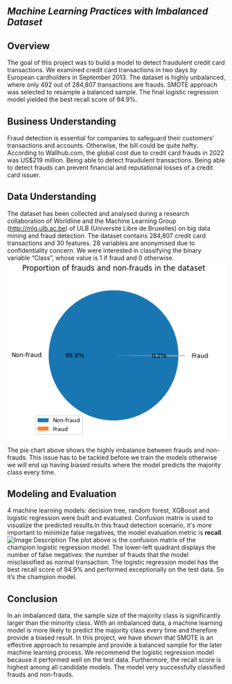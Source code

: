 
## _Machine Learning Practices with Imbalanced Dataset_

## Overview
The goal of this project was to build a model to detect fraudulent credit card transactions. We examined credit card transactions in two days by European cardholders in September 2013. The dataset is highly unbalanced, where only 492 out of 284,807 transactions are frauds. SMOTE approach was selected to resample a balanced sample. The final logistic regression model yielded the best recall score of 94.9%.
## Business Understanding 
Fraud detection is essential for companies to safeguard their customers’ transactions and accounts. Otherwise, the bill could be quite hefty. According to Wallhub.com, the global cost due to credit card frauds in 2022 was US$219 million. Being able to detect fraudulent transactions. Being able to detect frauds can prevent financial and reputational losses of a credit card issuer.
## Data Understanding
The dataset has been collected and analysed during a research collaboration of Worldline and the Machine Learning Group (http://mlg.ulb.ac.be) of ULB (Université Libre de Bruxelles) on big data mining and fraud detection. The dataset contains 284,807 credit card transactions and 30 features. 28 variables are anonymised due to confidentiality concern. We were interested in classifying the binary variable “Class”, whose value is 1 if fraud and 0 otherwise.    
![Screenshot](Screenshot%202023-09-27%20at%205.26.51%20PM.png)



The pie chart above shows the highly imbalance between frauds and non-frauds. This issue has to be tackled before we train the models otherwise we will end up having biased results where the model predicts the majority class every time.

## Modeling and Evaluation 
4 machine learning models: decision tree, random forest, XGBoost and logistic regression were built and evaluated. Confusion matrix is used to visualize the predicted results.In this fraud detection scenario, it's more important to minimize false negatives, the model evaluation metric is **recall**. 
![Image Description](https://drive.google.com/uc?export=view&id=1gdfBv7f5fB5-f5S1GfNlHrxZWH3eMjdR)
The plot above is the confusion matrix of the champion logistic regression model. The lower-left quadrant displays the number of false negatives: the number of frauds that the model misclassified as normal transaction. The logistic regression model has the best recall score of 94.9% and performed exceptionally on the test data. So it’s the champion model.
## Conclusion
In an imbalanced data, the sample size of the majority class is significantly larger than the minority class. With an imbalanced data, a machine learning model is more likely to predict the majority class every time and therefore provide a biased result. In this project, we have shown that SMOTE is an effective approach to resample and provide a balanced sample for the later machine learning process. We recommend the logistic regression model because it performed well on the test data. Furthermore, the recall score is highest among all candidate models. The model very successfully classified frauds and non-frauds.
